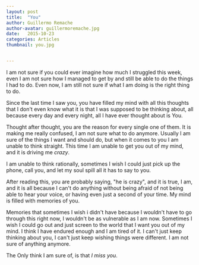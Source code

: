```yaml
---
layout: post
title:  "You"
author: Guillermo Remache
author-avatar: guillermoremache.jpg
date:   2015-10-23
categories: Articles
thumbnail: you.jpg


---
```


I am not sure if you could ever imagine how much I struggled this week, even I am not sure how I managed to get by and still be able to do the things I had to do. Even now, I am still not sure if what I am doing is the right thing to do.

Since the last time I saw you, you have filled my mind with all this thoughts that I don't even know what it is that I was supposed to be thinking about, all because every day and every night, all I have ever thought about is You.

Thought after thought, you are the reason for every single one of them. It is making me really confused, I am not sure what to do anymore. Usually I am sure of the things I want and should do, but when it comes to you I am unable to think straight. This time I am unable to get you out of my mind, and it is driving me _crazy_.

I am unable to think rationally, sometimes I wish I could just pick up the phone, call you, and let my soul spill all it has to say to you.

After reading this, you are probably saying, "he is crazy", and it is true, I am, and it is all because I can't do anything without being afraid of not being able to hear your voice, or having even just a second of your time. My mind is filled with memories of you.

Memories that sometimes I wish i didn't have because I wouldn't have to go through this right now, I wouldn't be as vulnerable as I am now. Sometimes I wish I could go out and just screen to the world that I want you out of my mind. I think I have endured enough and I am tired of it. I can't just keep thinking about you, I can't just keep wishing things were different. I am not sure of anything anymore.

The Only think I am sure of, is that _I miss you_.
